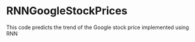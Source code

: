 # RNNGoogleStockPrices
This code predicts the trend of the Google stock price implemented using RNN
